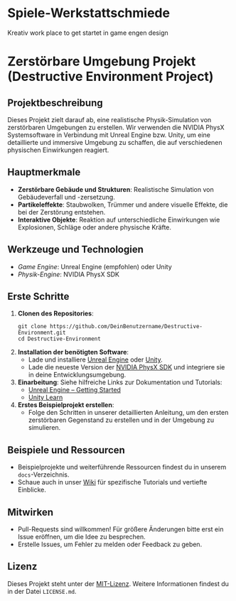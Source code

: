 # Spiele-Werkstattschmiede
Kreativ work place to get startet in game engen design 

# Zerstörbare Umgebung Projekt (Destructive Environment Project)

## Projektbeschreibung
Dieses Projekt zielt darauf ab, eine realistische Physik-Simulation von zerstörbaren Umgebungen zu erstellen. Wir verwenden die NVIDIA PhysX Systemsoftware in Verbindung mit Unreal Engine bzw. Unity, um eine detaillierte und immersive Umgebung zu schaffen, die auf verschiedenen physischen Einwirkungen reagiert.

## Hauptmerkmale
- **Zerstörbare Gebäude und Strukturen**: Realistische Simulation von Gebäudeverfall und -zersetzung.
- **Partikeleffekte**: Staubwolken, Trümmer und andere visuelle Effekte, die bei der Zerstörung entstehen.
- **Interaktive Objekte**: Reaktion auf unterschiedliche Einwirkungen wie Explosionen, Schläge oder andere physische Kräfte.

## Werkzeuge und Technologien
- *Game Engine*: Unreal Engine (empfohlen) oder Unity
- *Physik-Engine*: NVIDIA PhysX SDK

## Erste Schritte
1. **Clonen des Repositories**: 
    ```shell
    git clone https://github.com/DeinBenutzername/Destructive-Environment.git
    cd Destructive-Environment
    ```
2. **Installation der benötigten Software**:
    - Lade und installiere [Unreal Engine](https://www.unrealengine.com/) oder [Unity](https://unity.com/).
    - Lade die neueste Version der [NVIDIA PhysX SDK](https://developer.nvidia.com/physx-sdk) und integriere sie in deine Entwicklungsumgebung.
3. **Einarbeitung**: Siehe hilfreiche Links zur Dokumentation und Tutorials:
    - [Unreal Engine – Getting Started](https://docs.unrealengine.com/)
    - [Unity Learn](https://learn.unity.com/)
4. **Erstes Beispielprojekt erstellen**:
    - Folge den Schritten in unserer detaillierten Anleitung, um den ersten zerstörbaren Gegenstand zu erstellen und in der Umgebung zu simulieren.

## Beispiele und Ressourcen
- Beispielprojekte und weiterführende Ressourcen findest du in unserem `docs`-Verzeichnis.
- Schaue auch in unser [Wiki](https://github.com/DeinBenutzername/Destructive-Environment/wiki) für spezifische Tutorials und vertiefte Einblicke.

## Mitwirken
- Pull-Requests sind willkommen! Für größere Änderungen bitte erst ein Issue eröffnen, um die Idee zu besprechen.
- Erstelle Issues, um Fehler zu melden oder Feedback zu geben.

## Lizenz
Dieses Projekt steht unter der [MIT-Lizenz](LICENSE.md). Weitere Informationen findest du in der Datei `LICENSE.md`.


